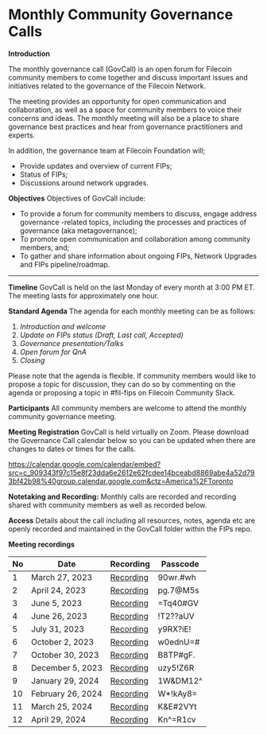 # Monthly Community Governance Calls 

**Introduction**

The monthly governance call (GovCall) is an open forum for Filecoin community members to come together and discuss important issues and initiatives related to the governance of the Filecoin Network. 

The meeting provides an opportunity for open communication and collaboration, as well as a space for community members to voice their concerns and ideas. The monthly meeting will also be a place to share governance best practices and hear from governance practitioners and experts. 

In addition, the governance team at Filecoin Foundation will; 
* Provide updates and overview of current FIPs;
* Status of FIPs; 
* Discussions around network upgrades. 

**Objectives**
Objectives of GovCall include:  

* To provide a forum for community members to discuss, engage address governance -related topics, including the processes and practices of governance (aka metagovernance);
* To promote open communication and collaboration among community members, and;
* To gather and share information about ongoing FIPs, Network Upgrades and FIPs pipeline/roadmap.

---
**Timeline**
GovCall is held on the last Monday of every month at 3:00 PM ET. The meeting lasts for approximately one hour.

**Standard Agenda**
The agenda for each monthly meeting can be as follows:

1. *Introduction and welcome*
1. *Update on FIPs status (Draft, Last call, Accepted)*
1. *Governance presentation/Talks*
1. *Open forum for QnA*
1. *Closing*

Please note that the agenda is flexible.  If community members would like to propose a topic for discussion, they can do so by commenting on the agenda or proposing a topic in #fil-fips on Filecoin Community Slack. 

**Participants**
All community members are welcome to attend the monthly community governance meeting. 

**Meeting Registration**
GovCall is held virtually on Zoom. Please download the Governance Call calendar below so you can be updated when there are changes to dates or times for the calls.  

https://calendar.google.com/calendar/embed?src=c_909343f97c15e8f23dda6e2612e62fcdee14bceabd8869abe4a52d793bf42b98%40group.calendar.google.com&ctz=America%2FToronto 


**Notetaking and Recording:** 
Monthly calls are recorded and recording shared with community members as well as recorded below. 

**Access**
Details about the call including all resources, notes, agenda etc are openly recorded and maintained in the GovCall folder within the FIPs repo. 



**Meeting recordings** 

| No    | Date   | Recording | Passcode |
| ---   | ----   | --------- | -------- |
|   1   | March 27, 2023     | [Recording](https://fil-org.zoom.us/rec/share/fLp_p8KlbvasrWEK795BTjJ0_sy5qwNhtKsf0sOq973zVEnbW39TbT3KWbK0wuWn.Ai4lNDLBsMJbonWs)      | 90wr.#wh     |
|   2   | April 24, 2023     | [Recording](https://fil-org.zoom.us/rec/share/JFGDiDU1By9kFTZuT3eFecFX0bk_-VdTaNZdjSf-8TRzbEilYbuvrguAM3sSKGM2.vPf4KlhScZVd1Qko)      | pg.7@M5s   |
|   3   | June 5, 2023     | [Recording](https://fil-org.zoom.us/rec/share/2ta_8RrWFMs8gagcTDWKZ0Za9-Ahrtj_kgc7Cvvk7vFiUC3IA8fuZUHiYwx-UVCJ.oD1vBqZAMW1U3Wap)      | =Tq40#GV  |
|   4   | June 26, 2023     | [Recording](https://fil-org.zoom.us/rec/share/aBjaGcQml6w1OKC92ffDi15lJT_bqPUx--_8b4BhqWBNBy0r2YsYPfHOB4tTcT_Y.T2d2Ag85CasVWZXy?startTime=1687806180000) | !T2??aUV  |
|   5   | July 31, 2023     | [Recording](https://fil-org.zoom.us/rec/share/TMZ1-rz-qpYKE-i169QBIpFRcnEaMNQJR9b-WD0eWxeSJJLV7WXGtvoqoCQg5HL1.sRPAURxzIA01sKPP?startTime=1690830085000) | y9RX?iE!  |
|   6   | October 2, 2023     | [Recording](https://fil-org.zoom.us/rec/share/R7bdb6GrAxieFk6ZR9Ucpj3VQthVdMKj_IX99fS16rlAcnyeOW38aemDk-IHlnqF.AwDB7c6tMF3HsLZ9) | w0ednU=#  |
|   7   | October 30, 2023     | [Recording](https://fil-org.zoom.us/rec/share/X2IG863y947Zq51kngOkv87rr-KyFKak8T0a346NAY87VvIv8eb5ruOXOl2_QZlW.fI1BXVJyCXfMVcPt) | B8TP#gF.  |
|   8  | December 5, 2023     | [Recording](https://fil-org.zoom.us/rec/share/I-XooIurZcsKqvQf_XWtiaAMooLNffCPdUx1DaWBvSyybc7omHbTX7FLTda6dEme.92JfPEgoelAQDpYo) | uzy5!Z6R  |
|   9  | January 29, 2024     | [Recording](https://fil-org.zoom.us/rec/share/-PqMbwsc0vz9n2sfI5nl_qUwwthVj0pBDmTwx2Qf8Qxd58j_HL7rE7s7-puloNEL.d7ETjuKwtkRxyRMJ) | 1W&DM12^  |
|   10  | February 26, 2024     | [Recording](https://fil-org.zoom.us/rec/share/CMs0lD_Nk4xw31cb3aC63rl50SMIMJxA1HxdUvE2GkBauseDYBIegxaYECDllwuO.L-t0cC-Kh22Hz7d8) | W*!kAy8=  |
|   11  | March 25, 2024     | [Recording](https://fil-org.zoom.us/rec/share/CKKSDTu9ZL67HFwmbLjF3sL8Z46qWhcNVJ0hApOnreaCw9NeU3MWABLNa83U7nI.kl-iOw5kz5ZdZtc2) | K&E#2VYt |
|   12  | April 29, 2024     | [Recording](https://fil-org.zoom.us/rec/share/KxkexHCQZfpUmaMf3tVK18r1Us_9IUhD4FttflHGQyv6OVM61zCs8r6wHBSgMpKQ.o9ZkP_x0SIoymBm6) | Kn^=R1cv |
